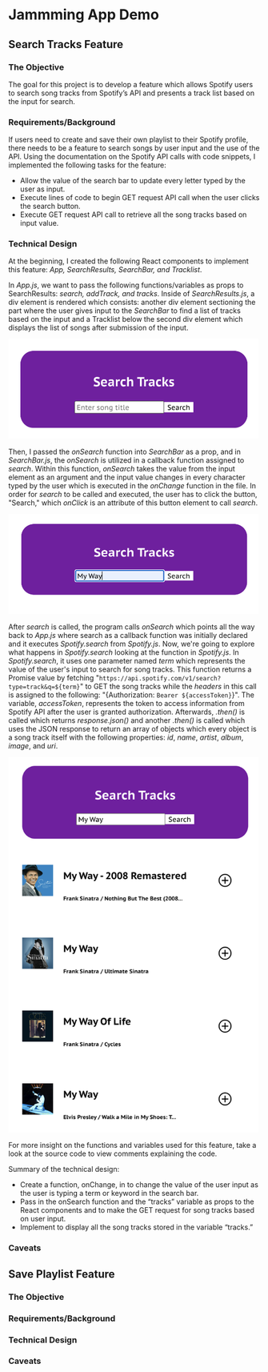 # Jammming App Demo

## Search Tracks Feature

### The Objective

The goal for this project is to develop a feature which allows Spotify users to search song tracks from Spotify’s API and presents a track list based on the input for search.

### Requirements/Background

If users need to create and save their own playlist to their Spotify profile, there needs to be a feature to search songs by user input and the use of the API. Using the documentation on the Spotify API calls with code snippets, I implemented the following tasks for the feature:
-	Allow the value of the search bar to update every letter typed by the user as input.
-	Execute lines of code to begin GET request API call when the user clicks the search button.
-	Execute GET request API call to retrieve all the song tracks based on input value. 

### Technical Design

At the beginning, I created the following React components to implement this feature: *App, SearchResults, SearchBar, and Tracklist*.

In *App.js*, we want to pass the following functions/variables as props to SearchResults: *search, addTrack, and tracks*. Inside of *SearchResults.js*, a div element is rendered which consists: another div element sectioning the part where the user gives input to the *SearchBar* to find a list of tracks based on the input and a Tracklist below the second div element which displays the list of songs after submission of the input. 

<img src="search-tracks-1.png" width="500" height="200">

Then, I passed the *onSearch* function into *SearchBar* as a prop, and in *SearchBar.js*, the *onSearch* is utilized in a callback function assigned to *search*. Within this function, *onSearch* takes the value from the input element as an argument and the input value changes in every character typed by the user which is executed in the *onChange* function in the file. In order for *search* to be called and executed, the user has to click the button, "Search," which *onClick* is an attribute of this button element to call *search*.

<img src="search-tracks-2.png" width="500" height="200">

After *search* is called, the program calls *onSearch* which points all the way back to *App.js* where search as a callback function was initially declared and it executes *Spotify.search* from *Spotify.js*. Now, we're going to explore what happens in *Spotify.search* looking at the function in *Spotify.js*. In *Spotify.search*, it uses one parameter named *term* which represents the value of the user's input to search for song tracks. This function returns a Promise value by fetching "``https://api.spotify.com/v1/search?type=track&q=${term}``" to GET the song tracks while the *headers* in this call is assigned to the following: "{Authorization: ``Bearer ${accessToken}``}". The variable, *accessToken*, represents the token to access information from Spotify API after the user is granted authorization. Afterwards, *.then()* is called which returns *response.json()* and another *.then()* is called which uses the JSON response to return an array of objects which every object is a song track itself with the following properties: *id*, *name*, *artist*, *album*, *image*, and *uri*.

<img src="search-tracks-3.png" width="500" height="750">

For more insight on the functions and variables used for this feature, take a look at the source code to view comments explaining the code.

Summary of the technical design:
-	Create a function, onChange, in <SearchBar/> to change the value of the user input as the user is typing a term or keyword in the search bar.
-	Pass in the onSearch function and the “tracks” variable as props to the React components <SearchResults/> and <SearchBar/> to make the GET request for song tracks based on user input.
-	Implement <Tracklist/> to display all the song tracks stored in the variable “tracks.”

### Caveats



## Save Playlist Feature

### The Objective



### Requirements/Background



### Technical Design



### Caveats

